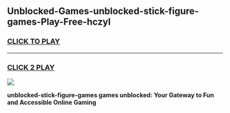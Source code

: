 
## Unblocked-Games-unblocked-stick-figure-games-Play-Free-hczyl
<h3>
<a href="https://premium76.site?title=unblocked-stick-figure-games&ref=10A">CLICK TO PLAY</a></h3>
<hr>

<h3>
<a href="https://premium76.site?title=unblocked-stick-figure-games&ref=10A">CLICK 2 PLAY</a>
  
</h3>

<a href="https://premium76.site?title=unblocked-stick-figure-games&ref=10A"><img src="https://clearcache.store/games.png"></a>


**unblocked-stick-figure-games games unblocked: Your Gateway to Fun and Accessible Online Gaming**
